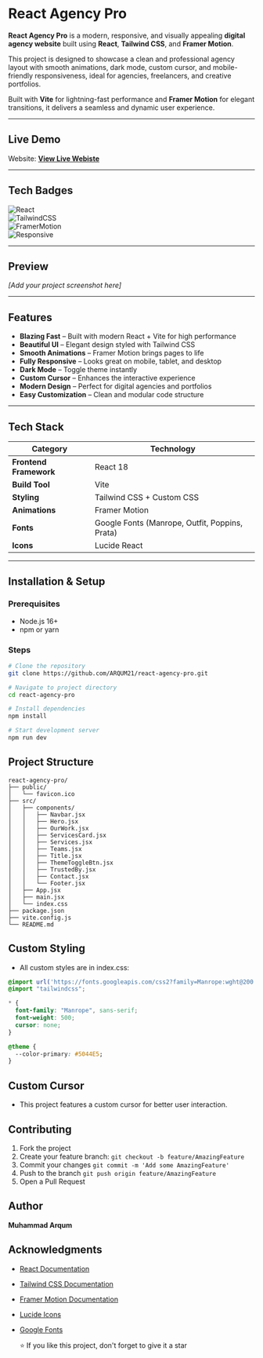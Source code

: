 # React Agency Pro  

**React Agency Pro** is a modern, responsive, and visually appealing **digital agency website** built using **React**, **Tailwind CSS**, and **Framer Motion**.  

This project is designed to showcase a clean and professional agency layout with smooth animations, dark mode, custom cursor, and mobile-friendly responsiveness, ideal for agencies, freelancers, and creative portfolios.  

Built with **Vite** for lightning-fast performance and **Framer Motion** for elegant transitions, it delivers a seamless and dynamic user experience.

---

## Live Demo

Website: **[View Live Webiste](https://react-agency-pro.vercel.app)**

---

## Tech Badges  
![React](https://img.shields.io/badge/React-18.2.0-blue)  
![TailwindCSS](https://img.shields.io/badge/Tailwind-CSS-38B2AC)  
![FramerMotion](https://img.shields.io/badge/Framer-Motion-0055FF)  
![Responsive](https://img.shields.io/badge/Responsive-Yes-green)

---

## Preview  
*[Add your project screenshot here]*

---

## Features

-  **Blazing Fast** – Built with modern React + Vite for high performance
- **Beautiful UI** – Elegant design styled with Tailwind CSS
- **Smooth Animations** – Framer Motion brings pages to life
- **Fully Responsive** – Looks great on mobile, tablet, and desktop
- **Dark Mode** – Toggle theme instantly
- **Custom Cursor** – Enhances the interactive experience
- **Modern Design** – Perfect for digital agencies and portfolios
- **Easy Customization** – Clean and modular code structure

---

## Tech Stack

| Category           | Technology                                     |
| ------------------ | ---------------------------------------------- |
| **Frontend Framework** | React 18                                       |
| **Build Tool**         | Vite                                           |
| **Styling**            | Tailwind CSS + Custom CSS                      |
| **Animations**         | Framer Motion                                  |
| **Fonts**              | Google Fonts (Manrope, Outfit, Poppins, Prata) |
| **Icons**              | Lucide React                                   |

---

## Installation & Setup

### **Prerequisites**
- Node.js 16+
- npm or yarn

### **Steps**
```bash
# Clone the repository
git clone https://github.com/ARQUM21/react-agency-pro.git

# Navigate to project directory
cd react-agency-pro

# Install dependencies
npm install

# Start development server
npm run dev

```

## Project Structure

```text
react-agency-pro/
├── public/
│   └── favicon.ico
├── src/
│   ├── components/
│   │   ├── Navbar.jsx
│   │   ├── Hero.jsx
│   │   ├── OurWork.jsx
│   │   ├── ServicesCard.jsx
│   │   ├── Services.jsx
│   │   ├── Teams.jsx
│   │   ├── Title.jsx
│   │   ├── ThemeToggleBtn.jsx
│   │   ├── TrustedBy.jsx
│   │   ├── Contact.jsx
│   │   └── Footer.jsx
│   ├── App.jsx
│   ├── main.jsx
│   └── index.css
├── package.json
├── vite.config.js
└── README.md
```

## Custom Styling
 - All custom styles are in index.css:

```css
@import url('https://fonts.googleapis.com/css2?family=Manrope:wght@200..800&display=swap');
@import "tailwindcss";

* {
  font-family: "Manrope", sans-serif;
  font-weight: 500;
  cursor: none;
}

@theme {
  --color-primary: #5044E5;
}
```

## Custom Cursor
 - This project features a custom cursor for better user interaction.

## Contributing
 1. Fork the project
 2. Create your feature branch:  ``` git checkout -b feature/AmazingFeature ```
 3. Commit your changes ```git commit -m 'Add some AmazingFeature'```
 4. Push to the branch ```git push origin feature/AmazingFeature```
 5. Open a Pull Request

## Author
 
  **Muhammad Arqum**

 ## Acknowledgments  

- <a href="https://react.dev/" target="_blank">React Documentation</a>  
- <a href="https://tailwindcss.com/docs" target="_blank">Tailwind CSS Documentation</a>  
- <a href="https://www.framer.com/motion/" target="_blank">Framer Motion Documentation</a>  
- <a href="https://lucide.dev/" target="_blank">Lucide Icons</a>  
- <a href="https://fonts.google.com/" target="_blank">Google Fonts</a>  

 

  ⭐ If you like this project, don't forget to give it a star







